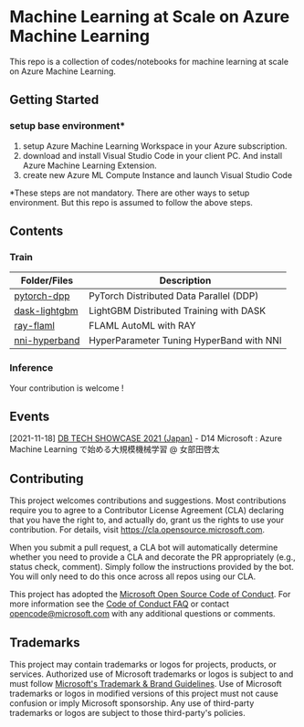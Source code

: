 # Machine Learning at Scale on Azure Machine Learning

This repo is a collection of codes/notebooks for machine learning at scale on Azure Machine Learning. 


## Getting Started

### setup base environment*

1. setup Azure Machine Learning Workspace in your Azure subscription.
2. download and install Visual Studio Code in your client PC. And install Azure Machine Learning Extension.
3. create new Azure ML Compute Instance and launch Visual Studio Code

*These steps are not mandatory. There are other ways to setup environment. But this repo is assumed to follow the above steps.

## Contents

### Train

|Folder/Files |Description|
|---------|-----------|
|[pytorch-dpp](examples/train/pytorch-ddp)| PyTorch Distributed Data Parallel (DDP) |
|[dask-lightgbm](examples/train/dask-lightgbm)| LightGBM Distributed Training with DASK |
|[ray-flaml](examples/train/ray-flaml)|FLAML AutoML with RAY|
|[nni-hyperband](examples/train/nni-hyperband)| HyperParameter Tuning HyperBand with NNI |

### Inference

Your contribution is welcome !


## Events
[2021-11-18] [DB TECH SHOWCASE 2021 (Japan)](https://www.db-tech-showcase.com/2021/schedule/) - D14 Microsoft : Azure Machine Learning で始める大規模機械学習 @ 女部田啓太


## Contributing

This project welcomes contributions and suggestions.  Most contributions require you to agree to a
Contributor License Agreement (CLA) declaring that you have the right to, and actually do, grant us
the rights to use your contribution. For details, visit https://cla.opensource.microsoft.com.

When you submit a pull request, a CLA bot will automatically determine whether you need to provide
a CLA and decorate the PR appropriately (e.g., status check, comment). Simply follow the instructions
provided by the bot. You will only need to do this once across all repos using our CLA.

This project has adopted the [Microsoft Open Source Code of Conduct](https://opensource.microsoft.com/codeofconduct/).
For more information see the [Code of Conduct FAQ](https://opensource.microsoft.com/codeofconduct/faq/) or
contact [opencode@microsoft.com](mailto:opencode@microsoft.com) with any additional questions or comments.

## Trademarks

This project may contain trademarks or logos for projects, products, or services. Authorized use of Microsoft 
trademarks or logos is subject to and must follow 
[Microsoft's Trademark & Brand Guidelines](https://www.microsoft.com/en-us/legal/intellectualproperty/trademarks/usage/general).
Use of Microsoft trademarks or logos in modified versions of this project must not cause confusion or imply Microsoft sponsorship.
Any use of third-party trademarks or logos are subject to those third-party's policies.
